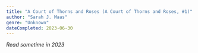 ```yaml
---
title: "A Court of Thorns and Roses (A Court of Thorns and Roses, #1)"
author: "Sarah J. Maas"
genre: "Unknown"
dateCompleted: 2023-06-30
---
```


*Read sometime in 2023*

